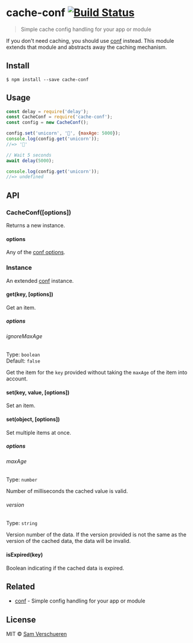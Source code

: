 # cache-conf [![Build Status](https://travis-ci.org/SamVerschueren/cache-conf.svg?branch=master)](https://travis-ci.org/SamVerschueren/cache-conf)

> Simple cache config handling for your app or module

If you don't need caching, you should use [conf](https://github.com/sindresorhus/conf) instead. This module extends that module and
abstracts away the caching mechanism.


## Install

```
$ npm install --save cache-conf
```


## Usage

```js
const delay = require('delay');
const CacheConf = require('cache-conf');
const config = new CacheConf();

config.set('unicorn', '🦄', {maxAge: 5000});
console.log(config.get('unicorn'));
//=> '🦄'

// Wait 5 seconds
await delay(5000);

console.log(config.get('unicorn'));
//=> undefined
```


## API

### CacheConf([options])

Returns a new instance.

#### options

Any of the [conf options](https://github.com/sindresorhus/conf#options).

### Instance

An extended [conf](https://github.com/sindresorhus/conf#instance) instance.

#### get(key, [options])

Get an item.

##### options

###### ignoreMaxAge

Type: `boolean`<br>
Default: `false`

Get the item for the `key` provided without taking the `maxAge` of the item into account.

#### set(key, value, [options])

Set an item.

#### set(object, [options])

Set multiple items at once.

##### options

###### maxAge

Type: `number`

Number of milliseconds the cached value is valid.

###### version

Type: `string`

Version number of the data. If the version provided is not the same as the version of the cached data, the data will be invalid.

#### isExpired(key)

Boolean indicating if the cached data is expired.


## Related

- [conf](https://github.com/sindresorhus/conf) - Simple config handling for your app or module


## License

MIT © [Sam Verschueren](https://github.com/SamVerschueren)
